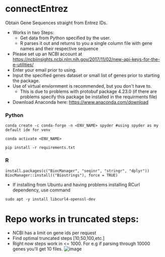 # connectEntrez
Obtain Gene Sequences straight from Entrez IDs.  
* Works in two Steps:
  - Get data from Python specified by the user.
  - R parses it out and returns to you a single column file with gene names and their respective sequence
* Please set up an NCBI account at https://ncbiinsights.ncbi.nlm.nih.gov/2017/11/02/new-api-keys-for-the-e-utilities/
* Enter your email prior to using.
* Input the specified genes dataset or small list of genes prior to starting the package.
* Use of virtual enviornment is recommended, but you don't have to.
  - This is due to problems with protobuf package 4.23.0 (if there are problems specify this package be installed in the requirments file)
* Download Anaconda here: https://www.anaconda.com/download

### Python
```
conda create -c conda-forge -n <ENV_NAME> spyder #using spyder as my default ide for venv

conda activate <ENV_NAME>

pip install -r requirements.txt
```

### R
```
install.packages(c("BiocManager", "seqinr", "stringr", "dplyr"))
BiocManager::install(("Biostrings"), force = TRUE)
```
* If installing from Ubuntu and having problems installing RCurl dependency, use command
```
sudo apt -y install libcurl4-openssl-dev
```


# Repo works in truncated steps: 
- NCBI has a limit on gene ids per request
- Find optimal truncated steps [10,50,100,etc.]
- Right now steps work in <= 1000. For e.g if parsing through 10000 genes you'll get 10 files.
![image](https://github.com/Dwalczyk19/connectEntrez/assets/92831596/2131bc75-1c89-4b41-b30f-b13862e6b9b4)
